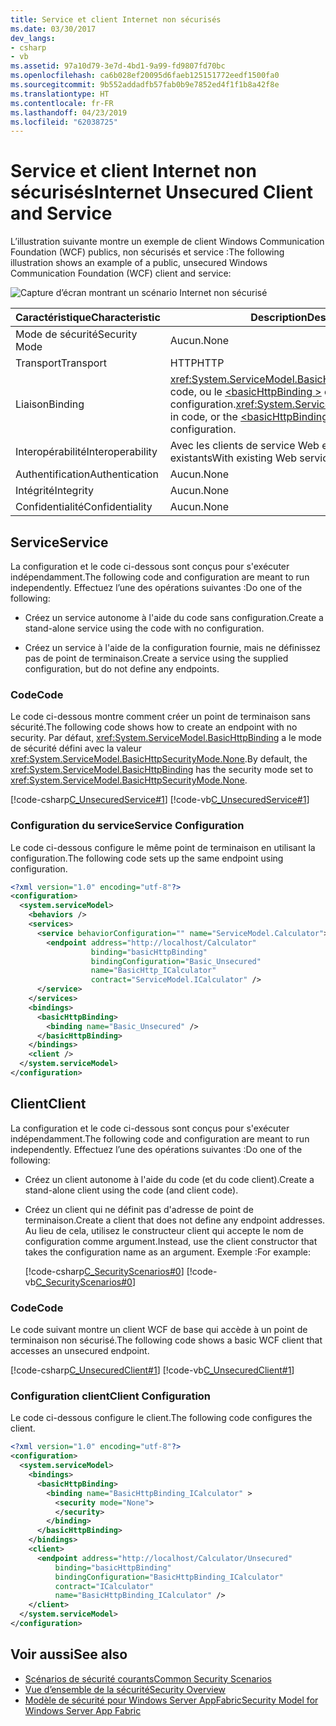 ```yaml
---
title: Service et client Internet non sécurisés
ms.date: 03/30/2017
dev_langs:
- csharp
- vb
ms.assetid: 97a10d79-3e7d-4bd1-9a99-fd9807fd70bc
ms.openlocfilehash: ca6b028ef20095d6faeb125151772eedf1500fa0
ms.sourcegitcommit: 9b552addadfb57fab0b9e7852ed4f1f1b8a42f8e
ms.translationtype: HT
ms.contentlocale: fr-FR
ms.lasthandoff: 04/23/2019
ms.locfileid: "62038725"
---
```

# <a name="internet-unsecured-client-and-service"></a><span data-ttu-id="1f614-102">Service et client Internet non sécurisés</span><span class="sxs-lookup"><span data-stu-id="1f614-102">Internet Unsecured Client and Service</span></span>
<span data-ttu-id="1f614-103">L’illustration suivante montre un exemple de client Windows Communication Foundation (WCF) publics, non sécurisés et service :</span><span class="sxs-lookup"><span data-stu-id="1f614-103">The following illustration shows an example of a public, unsecured Windows Communication Foundation (WCF) client and service:</span></span>  
  
 ![Capture d’écran montrant un scénario Internet non sécurisé](./media/internet-unsecured-client-and-service/public-unsecured-internet.gif)  
  
|<span data-ttu-id="1f614-105">Caractéristique</span><span class="sxs-lookup"><span data-stu-id="1f614-105">Characteristic</span></span>|<span data-ttu-id="1f614-106">Description</span><span class="sxs-lookup"><span data-stu-id="1f614-106">Description</span></span>|  
|--------------------|-----------------|  
|<span data-ttu-id="1f614-107">Mode de sécurité</span><span class="sxs-lookup"><span data-stu-id="1f614-107">Security Mode</span></span>|<span data-ttu-id="1f614-108">Aucun.</span><span class="sxs-lookup"><span data-stu-id="1f614-108">None</span></span>|  
|<span data-ttu-id="1f614-109">Transport</span><span class="sxs-lookup"><span data-stu-id="1f614-109">Transport</span></span>|<span data-ttu-id="1f614-110">HTTP</span><span class="sxs-lookup"><span data-stu-id="1f614-110">HTTP</span></span>|  
|<span data-ttu-id="1f614-111">Liaison</span><span class="sxs-lookup"><span data-stu-id="1f614-111">Binding</span></span>|<span data-ttu-id="1f614-112"><xref:System.ServiceModel.BasicHttpBinding> dans le code, ou le [ \<basicHttpBinding >](../../../../docs/framework/configure-apps/file-schema/wcf/basichttpbinding.md) élément de configuration.</span><span class="sxs-lookup"><span data-stu-id="1f614-112"><xref:System.ServiceModel.BasicHttpBinding> in code, or the [\<basicHttpBinding>](../../../../docs/framework/configure-apps/file-schema/wcf/basichttpbinding.md) element in configuration.</span></span>|  
|<span data-ttu-id="1f614-113">Interopérabilité</span><span class="sxs-lookup"><span data-stu-id="1f614-113">Interoperability</span></span>|<span data-ttu-id="1f614-114">Avec les clients de service Web et les services existants</span><span class="sxs-lookup"><span data-stu-id="1f614-114">With existing Web service clients and services</span></span>|  
|<span data-ttu-id="1f614-115">Authentification</span><span class="sxs-lookup"><span data-stu-id="1f614-115">Authentication</span></span>|<span data-ttu-id="1f614-116">Aucun.</span><span class="sxs-lookup"><span data-stu-id="1f614-116">None</span></span>|  
|<span data-ttu-id="1f614-117">Intégrité</span><span class="sxs-lookup"><span data-stu-id="1f614-117">Integrity</span></span>|<span data-ttu-id="1f614-118">Aucun.</span><span class="sxs-lookup"><span data-stu-id="1f614-118">None</span></span>|  
|<span data-ttu-id="1f614-119">Confidentialité</span><span class="sxs-lookup"><span data-stu-id="1f614-119">Confidentiality</span></span>|<span data-ttu-id="1f614-120">Aucun.</span><span class="sxs-lookup"><span data-stu-id="1f614-120">None</span></span>|  
  
## <a name="service"></a><span data-ttu-id="1f614-121">Service</span><span class="sxs-lookup"><span data-stu-id="1f614-121">Service</span></span>  
 <span data-ttu-id="1f614-122">La configuration et le code ci-dessous sont conçus pour s'exécuter indépendamment.</span><span class="sxs-lookup"><span data-stu-id="1f614-122">The following code and configuration are meant to run independently.</span></span> <span data-ttu-id="1f614-123">Effectuez l’une des opérations suivantes :</span><span class="sxs-lookup"><span data-stu-id="1f614-123">Do one of the following:</span></span>  
  
- <span data-ttu-id="1f614-124">Créez un service autonome à l'aide du code sans configuration.</span><span class="sxs-lookup"><span data-stu-id="1f614-124">Create a stand-alone service using the code with no configuration.</span></span>  
  
- <span data-ttu-id="1f614-125">Créez un service à l'aide de la configuration fournie, mais ne définissez pas de point de terminaison.</span><span class="sxs-lookup"><span data-stu-id="1f614-125">Create a service using the supplied configuration, but do not define any endpoints.</span></span>  
  
### <a name="code"></a><span data-ttu-id="1f614-126">Code</span><span class="sxs-lookup"><span data-stu-id="1f614-126">Code</span></span>  
 <span data-ttu-id="1f614-127">Le code ci-dessous montre comment créer un point de terminaison sans sécurité.</span><span class="sxs-lookup"><span data-stu-id="1f614-127">The following code shows how to create an endpoint with no security.</span></span> <span data-ttu-id="1f614-128">Par défaut, <xref:System.ServiceModel.BasicHttpBinding> a le mode de sécurité défini avec la valeur <xref:System.ServiceModel.BasicHttpSecurityMode.None>.</span><span class="sxs-lookup"><span data-stu-id="1f614-128">By default, the <xref:System.ServiceModel.BasicHttpBinding> has the security mode set to <xref:System.ServiceModel.BasicHttpSecurityMode.None>.</span></span>  
  
 [!code-csharp[C_UnsecuredService#1](../../../../samples/snippets/csharp/VS_Snippets_CFX/c_unsecuredservice/cs/source.cs#1)]
 [!code-vb[C_UnsecuredService#1](../../../../samples/snippets/visualbasic/VS_Snippets_CFX/c_unsecuredservice/vb/source.vb#1)]  
  
### <a name="service-configuration"></a><span data-ttu-id="1f614-129">Configuration du service</span><span class="sxs-lookup"><span data-stu-id="1f614-129">Service Configuration</span></span>  
 <span data-ttu-id="1f614-130">Le code ci-dessous configure le même point de terminaison en utilisant la configuration.</span><span class="sxs-lookup"><span data-stu-id="1f614-130">The following code sets up the same endpoint using configuration.</span></span>  
  
```xml  
<?xml version="1.0" encoding="utf-8"?>  
<configuration>  
  <system.serviceModel>  
    <behaviors />  
    <services>  
      <service behaviorConfiguration="" name="ServiceModel.Calculator">  
        <endpoint address="http://localhost/Calculator"   
                  binding="basicHttpBinding"  
                  bindingConfiguration="Basic_Unsecured"   
                  name="BasicHttp_ICalculator"  
                  contract="ServiceModel.ICalculator" />  
      </service>  
    </services>  
    <bindings>  
      <basicHttpBinding>  
        <binding name="Basic_Unsecured" />  
      </basicHttpBinding>  
    </bindings>  
    <client />  
  </system.serviceModel>  
</configuration>  
```  
  
## <a name="client"></a><span data-ttu-id="1f614-131">Client</span><span class="sxs-lookup"><span data-stu-id="1f614-131">Client</span></span>  
 <span data-ttu-id="1f614-132">La configuration et le code ci-dessous sont conçus pour s'exécuter indépendamment.</span><span class="sxs-lookup"><span data-stu-id="1f614-132">The following code and configuration are meant to run independently.</span></span> <span data-ttu-id="1f614-133">Effectuez l’une des opérations suivantes :</span><span class="sxs-lookup"><span data-stu-id="1f614-133">Do one of the following:</span></span>  
  
- <span data-ttu-id="1f614-134">Créez un client autonome à l'aide du code (et du code client).</span><span class="sxs-lookup"><span data-stu-id="1f614-134">Create a stand-alone client using the code (and client code).</span></span>  
  
- <span data-ttu-id="1f614-135">Créez un client qui ne définit pas d'adresse de point de terminaison.</span><span class="sxs-lookup"><span data-stu-id="1f614-135">Create a client that does not define any endpoint addresses.</span></span> <span data-ttu-id="1f614-136">Au lieu de cela, utilisez le constructeur client qui accepte le nom de configuration comme argument.</span><span class="sxs-lookup"><span data-stu-id="1f614-136">Instead, use the client constructor that takes the configuration name as an argument.</span></span> <span data-ttu-id="1f614-137">Exemple :</span><span class="sxs-lookup"><span data-stu-id="1f614-137">For example:</span></span>  
  
     [!code-csharp[C_SecurityScenarios#0](../../../../samples/snippets/csharp/VS_Snippets_CFX/c_securityscenarios/cs/source.cs#0)]
     [!code-vb[C_SecurityScenarios#0](../../../../samples/snippets/visualbasic/VS_Snippets_CFX/c_securityscenarios/vb/source.vb#0)]  
  
### <a name="code"></a><span data-ttu-id="1f614-138">Code</span><span class="sxs-lookup"><span data-stu-id="1f614-138">Code</span></span>  
 <span data-ttu-id="1f614-139">Le code suivant montre un client WCF de base qui accède à un point de terminaison non sécurisé.</span><span class="sxs-lookup"><span data-stu-id="1f614-139">The following code shows a basic WCF client that accesses an unsecured endpoint.</span></span>  
  
 [!code-csharp[C_UnsecuredClient#1](../../../../samples/snippets/csharp/VS_Snippets_CFX/c_unsecuredclient/cs/source.cs#1)]
 [!code-vb[C_UnsecuredClient#1](../../../../samples/snippets/visualbasic/VS_Snippets_CFX/c_unsecuredclient/vb/source.vb#1)]  
  
### <a name="client-configuration"></a><span data-ttu-id="1f614-140">Configuration client</span><span class="sxs-lookup"><span data-stu-id="1f614-140">Client Configuration</span></span>  
 <span data-ttu-id="1f614-141">Le code ci-dessous configure le client.</span><span class="sxs-lookup"><span data-stu-id="1f614-141">The following code configures the client.</span></span>  
  
```xml  
<?xml version="1.0" encoding="utf-8"?>  
<configuration>  
  <system.serviceModel>  
    <bindings>  
      <basicHttpBinding>  
        <binding name="BasicHttpBinding_ICalculator" >  
          <security mode="None">  
          </security>  
        </binding>  
      </basicHttpBinding>  
    </bindings>  
    <client>  
      <endpoint address="http://localhost/Calculator/Unsecured"  
          binding="basicHttpBinding"   
          bindingConfiguration="BasicHttpBinding_ICalculator"  
          contract="ICalculator"   
          name="BasicHttpBinding_ICalculator" />  
    </client>  
  </system.serviceModel>  
</configuration>  
```  
  
## <a name="see-also"></a><span data-ttu-id="1f614-142">Voir aussi</span><span class="sxs-lookup"><span data-stu-id="1f614-142">See also</span></span>

- [<span data-ttu-id="1f614-143">Scénarios de sécurité courants</span><span class="sxs-lookup"><span data-stu-id="1f614-143">Common Security Scenarios</span></span>](../../../../docs/framework/wcf/feature-details/common-security-scenarios.md)
- [<span data-ttu-id="1f614-144">Vue d’ensemble de la sécurité</span><span class="sxs-lookup"><span data-stu-id="1f614-144">Security Overview</span></span>](../../../../docs/framework/wcf/feature-details/security-overview.md)
- [<span data-ttu-id="1f614-145">Modèle de sécurité pour Windows Server AppFabric</span><span class="sxs-lookup"><span data-stu-id="1f614-145">Security Model for Windows Server App Fabric</span></span>](https://go.microsoft.com/fwlink/?LinkID=201279&clcid=0x409)
